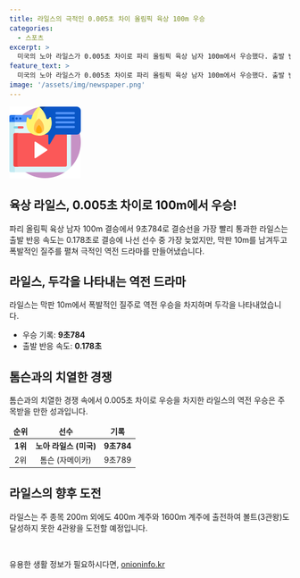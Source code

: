 ```yaml
---
title: 라일스의 극적인 0.005초 차이 올림픽 육상 100m 우승
categories:
  - 스포츠
excerpt: >
  미국의 노아 라일스가 0.005초 차이로 파리 올림픽 육상 남자 100m에서 우승했다. 출발 반응 속도는 늦었지만, 막판 폭발적인 질주로 역전 우승을 차지했다. 자메이카의 톰슨이 2위를 차지했고, 라일스는 2004 아테네 이후 미국 선수로서 20년 만에 이 종목에서 우승했다. 라일스는 레이스가 끝나지 않아 200m 종목과 계주에서도 우승에 도전할 예정이다.
feature_text: >
  미국의 노아 라일스가 0.005초 차이로 파리 올림픽 육상 남자 100m에서 우승했다. 출발 반응 속도는 늦었지만, 막판 폭발적인 질주로 역전 우승을 차지했다. 자메이카의 톰슨이 2위를 차지했고, 라일스는 2004 아테네 이후 미국 선수로서 20년 만에 이 종목에서 우승했다. 라일스는 레이스가 끝나지 않아 200m 종목과 계주에서도 우승에 도전할 예정이다.
image: '/assets/img/newspaper.png'
---
```


<p><img src="/assets/img/news.png" alt="rentncar 속보" /></p>

<h2>육상 라일스, 0.005초 차이로 100m에서 우승!</h2>

<p data-ke-size="size16">파리 올림픽 육상 남자 100m 결승에서 9초784로 결승선을 가장 빨리 통과한 라일스는 출발 반응 속도는 0.178초로 결승에 나선 선수 중 가장 늦었지만, 막판 10m를 남겨두고 폭발적인 질주를 펼쳐 극적인 역전 드라마를 만들어냈습니다.</p>

<h2>라일스, 두각을 나타내는 역전 드라마</h2>

<p data-ke-size="size16">라일스는 막판 10m에서 폭발적인 질주로 역전 우승을 차지하며 두각을 나타내었습니다.</p>

<ul>
<li>우승 기록: <b>9초784</b></li>
<li>출발 반응 속도: <b>0.178초</b></li>
</ul>

<h2>톰슨과의 치열한 경쟁</h2>

<p data-ke-size="size16">톰슨과의 치열한 경쟁 속에서 0.005초 차이로 우승을 차지한 라일스의 역전 우승은 주목받을 만한 성과입니다.</p>

<table>
<thead>
<tr>
<td style="text-align: center; height: 17px;"><b>순위</b></td>
<td style="text-align: center; height: 17px;"><b>선수</b></td>
<td style="text-align: center; height: 17px;"><b>기록</b></td>
</tr>
</thead>
<tbody>
<tr>
<td style="text-align: center; height: 17px;"><b>1위</b></td>
<td style="text-align: center; height: 17px;"><b>노아 라일스 (미국)</b></td>
<td style="text-align: center; height: 17px;"><b>9초784</b></td>
</tr>
<tr>
<td style="text-align: center; height: 17px;">2위</td>
<td style="text-align: center; height: 17px;">톰슨 (자메이카)</td>
<td style="text-align: center; height: 17px;">9초789</td>
</tr>
</tbody>
</table>

<h2>라일스의 향후 도전</h2>

<p data-ke-size="size16">라일스는 주 종목 200m 외에도 400m 계주와 1600m 계주에 출전하여 볼트(3관왕)도 달성하지 못한 4관왕을 도전할 예정입니다.</p>

<p data-ke-size="size16">&nbsp;</p>
유용한 생활 정보가 필요하시다면, <a href="https://onioninfo.kr" rel="dofollow">onioninfo.kr</a>


